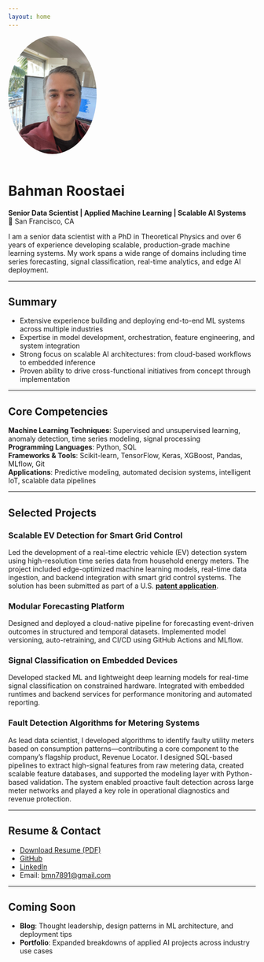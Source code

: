```yaml
---
layout: home
---
```


<img src="assets/profile.jpg" alt="" width="180" style="border-radius: 50%; margin-bottom: 1rem;">

# Bahman Roostaei
**Senior Data Scientist | Applied Machine Learning | Scalable AI Systems**  
📍 San Francisco, CA

I am a senior data scientist with a PhD in Theoretical Physics and over 6 years of experience developing scalable, production-grade machine learning systems. My work spans a wide range of domains including time series forecasting, signal classification, real-time analytics, and edge AI deployment.


---

## Summary

- Extensive experience building and deploying end-to-end ML systems across multiple industries
- Expertise in model development, orchestration, feature engineering, and system integration
- Strong focus on scalable AI architectures: from cloud-based workflows to embedded inference
- Proven ability to drive cross-functional initiatives from concept through implementation

---

## Core Competencies

**Machine Learning Techniques**: Supervised and unsupervised learning, anomaly detection, time series modeling, signal processing  
**Programming Languages**: Python, SQL  
**Frameworks & Tools**: Scikit-learn, TensorFlow, Keras, XGBoost, Pandas, MLflow, Git  
**Applications**: Predictive modeling, automated decision systems, intelligent IoT, scalable data pipelines

---

## Selected Projects

### Scalable EV Detection for Smart Grid Control
Led the development of a real-time electric vehicle (EV) detection system using high-resolution time series data from household energy meters. The project included edge-optimized machine learning models, real-time data ingestion, and backend integration with smart grid control systems. The solution has been submitted as part of a U.S. [**patent application**](https://patentcenter.uspto.gov/applications/18827336?application=). 

### Modular Forecasting Platform
Designed and deployed a cloud-native pipeline for forecasting event-driven outcomes in structured and temporal datasets. Implemented model versioning, auto-retraining, and CI/CD using GitHub Actions and MLflow.

### Signal Classification on Embedded Devices
Developed stacked ML and lightweight deep learning models for real-time signal classification on constrained hardware. Integrated with embedded runtimes and backend services for performance monitoring and automated reporting.

### Fault Detection Algorithms for Metering Systems
As lead data scientist, I developed algorithms to identify faulty utility meters based on consumption patterns—contributing a core component to the company’s flagship product, Revenue Locator. I designed SQL-based pipelines to extract high-signal features from raw metering data, created scalable feature databases, and supported the modeling layer with Python-based validation. The system enabled proactive fault detection across large meter networks and played a key role in operational diagnostics and revenue protection.



---

## Resume & Contact

- [Download Resume (PDF)](/assets/Bahman_Roostaei_Resume.pdf)
- [GitHub](https://github.com/bahman7891)
- [LinkedIn](https://www.linkedin.com/in/YOUR-LINKEDIN-HERE)
- Email: bmn7891@gmail.com

---

## Coming Soon

- **Blog**: Thought leadership, design patterns in ML architecture, and deployment tips  
- **Portfolio**: Expanded breakdowns of applied AI projects across industry use cases
